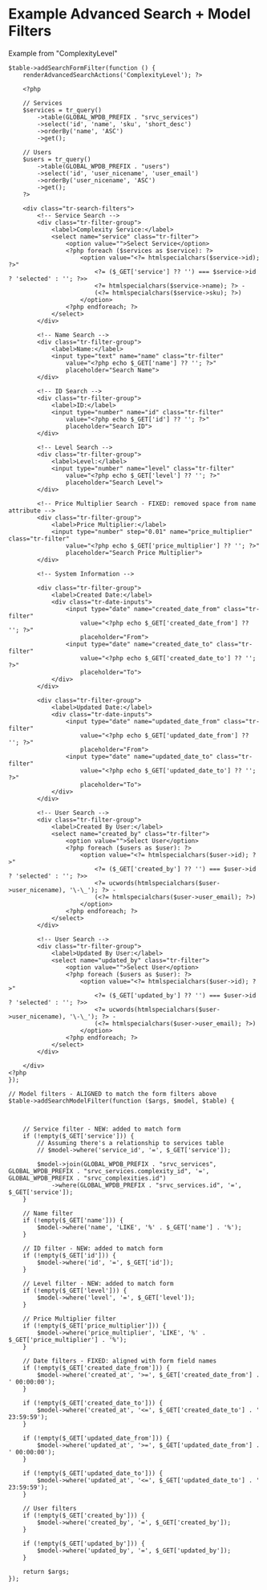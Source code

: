 # Example Advanced Search + Model Filters

Example from "ComplexityLevel"

    $table->addSearchFormFilter(function () {
        renderAdvancedSearchActions('ComplexityLevel'); ?>

        <?php

        // Services
        $services = tr_query()
            ->table(GLOBAL_WPDB_PREFIX . "srvc_services")
            ->select('id', 'name', 'sku', 'short_desc')
            ->orderBy('name', 'ASC')
            ->get();

        // Users
        $users = tr_query()
            ->table(GLOBAL_WPDB_PREFIX . "users")
            ->select('id', 'user_nicename', 'user_email')
            ->orderBy('user_nicename', 'ASC')
            ->get();
        ?>

        <div class="tr-search-filters">
            <!-- Service Search -->
            <div class="tr-filter-group">
                <label>Complexity Service:</label>
                <select name="service" class="tr-filter">
                    <option value="">Select Service</option>
                    <?php foreach ($services as $service): ?>
                        <option value="<?= htmlspecialchars($service->id); ?>"
                            <?= ($_GET['service'] ?? '') === $service->id ? 'selected' : ''; ?>>
                            <?= htmlspecialchars($service->name); ?> -
                            (<?= htmlspecialchars($service->sku); ?>)
                        </option>
                    <?php endforeach; ?>
                </select>
            </div>

            <!-- Name Search -->
            <div class="tr-filter-group">
                <label>Name:</label>
                <input type="text" name="name" class="tr-filter"
                    value="<?php echo $_GET['name'] ?? ''; ?>"
                    placeholder="Search Name">
            </div>

            <!-- ID Search -->
            <div class="tr-filter-group">
                <label>ID:</label>
                <input type="number" name="id" class="tr-filter"
                    value="<?php echo $_GET['id'] ?? ''; ?>"
                    placeholder="Search ID">
            </div>

            <!-- Level Search -->
            <div class="tr-filter-group">
                <label>Level:</label>
                <input type="number" name="level" class="tr-filter"
                    value="<?php echo $_GET['level'] ?? ''; ?>"
                    placeholder="Search Level">
            </div>

            <!-- Price Multiplier Search - FIXED: removed space from name attribute -->
            <div class="tr-filter-group">
                <label>Price Multiplier:</label>
                <input type="number" step="0.01" name="price_multiplier" class="tr-filter"
                    value="<?php echo $_GET['price_multiplier'] ?? ''; ?>"
                    placeholder="Search Price Multiplier">
            </div>

            <!-- System Information -->

            <div class="tr-filter-group">
                <label>Created Date:</label>
                <div class="tr-date-inputs">
                    <input type="date" name="created_date_from" class="tr-filter"
                        value="<?php echo $_GET['created_date_from'] ?? ''; ?>"
                        placeholder="From">
                    <input type="date" name="created_date_to" class="tr-filter"
                        value="<?php echo $_GET['created_date_to'] ?? ''; ?>"
                        placeholder="To">
                </div>
            </div>

            <div class="tr-filter-group">
                <label>Updated Date:</label>
                <div class="tr-date-inputs">
                    <input type="date" name="updated_date_from" class="tr-filter"
                        value="<?php echo $_GET['updated_date_from'] ?? ''; ?>"
                        placeholder="From">
                    <input type="date" name="updated_date_to" class="tr-filter"
                        value="<?php echo $_GET['updated_date_to'] ?? ''; ?>"
                        placeholder="To">
                </div>
            </div>

            <!-- User Search -->
            <div class="tr-filter-group">
                <label>Created By User:</label>
                <select name="created_by" class="tr-filter">
                    <option value="">Select User</option>
                    <?php foreach ($users as $user): ?>
                        <option value="<?= htmlspecialchars($user->id); ?>"
                            <?= ($_GET['created_by'] ?? '') === $user->id ? 'selected' : ''; ?>>
                            <?= ucwords(htmlspecialchars($user->user_nicename), '\-\_'); ?> -
                            (<?= htmlspecialchars($user->user_email); ?>)
                        </option>
                    <?php endforeach; ?>
                </select>
            </div>

            <!-- User Search -->
            <div class="tr-filter-group">
                <label>Updated By User:</label>
                <select name="updated_by" class="tr-filter">
                    <option value="">Select User</option>
                    <?php foreach ($users as $user): ?>
                        <option value="<?= htmlspecialchars($user->id); ?>"
                            <?= ($_GET['updated_by'] ?? '') === $user->id ? 'selected' : ''; ?>>
                            <?= ucwords(htmlspecialchars($user->user_nicename), '\-\_'); ?> -
                            (<?= htmlspecialchars($user->user_email); ?>)
                        </option>
                    <?php endforeach; ?>
                </select>
            </div>

        </div>
    <?php
    });

    // Model filters - ALIGNED to match the form filters above
    $table->addSearchModelFilter(function ($args, $model, $table) {



        // Service filter - NEW: added to match form
        if (!empty($_GET['service'])) {
            // Assuming there's a relationship to services table
            // $model->where('service_id', '=', $_GET['service']);

            $model->join(GLOBAL_WPDB_PREFIX . "srvc_services", GLOBAL_WPDB_PREFIX . "srvc_services.complexity_id", '=', GLOBAL_WPDB_PREFIX . "srvc_complexities.id")
                ->where(GLOBAL_WPDB_PREFIX . "srvc_services.id", '=', $_GET['service']);
        }

        // Name filter
        if (!empty($_GET['name'])) {
            $model->where('name', 'LIKE', '%' . $_GET['name'] . '%');
        }

        // ID filter - NEW: added to match form
        if (!empty($_GET['id'])) {
            $model->where('id', '=', $_GET['id']);
        }

        // Level filter - NEW: added to match form
        if (!empty($_GET['level'])) {
            $model->where('level', '=', $_GET['level']);
        }

        // Price Multiplier filter
        if (!empty($_GET['price_multiplier'])) {
            $model->where('price_multiplier', 'LIKE', '%' . $_GET['price_multiplier'] . '%');
        }

        // Date filters - FIXED: aligned with form field names
        if (!empty($_GET['created_date_from'])) {
            $model->where('created_at', '>=', $_GET['created_date_from'] . ' 00:00:00');
        }

        if (!empty($_GET['created_date_to'])) {
            $model->where('created_at', '<=', $_GET['created_date_to'] . ' 23:59:59');
        }

        if (!empty($_GET['updated_date_from'])) {
            $model->where('updated_at', '>=', $_GET['updated_date_from'] . ' 00:00:00');
        }

        if (!empty($_GET['updated_date_to'])) {
            $model->where('updated_at', '<=', $_GET['updated_date_to'] . ' 23:59:59');
        }

        // User filters
        if (!empty($_GET['created_by'])) {
            $model->where('created_by', '=', $_GET['created_by']);
        }

        if (!empty($_GET['updated_by'])) {
            $model->where('updated_by', '=', $_GET['updated_by']);
        }

        return $args;
    });
